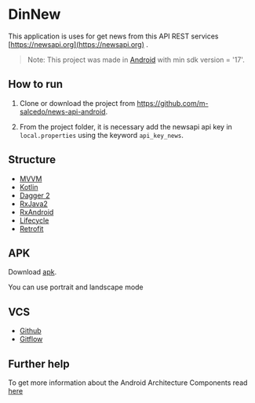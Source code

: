 # DinNew

This application is uses for get news from this API REST services [https://newsapi.org](https://newsapi.org) .

>Note: This project was made in [Android](https://developer.android.com) 
with min sdk version = '17'.

## How to run

1. Clone or download the project from https://github.com/m-salcedo/news-api-android.

2. From the project folder, it is necessary add the newsapi api key in `local.properties` using the keyword `api_key_news`.

## Structure

- [MVVM](https://developer.android.com/)
- [Kotlin](https://kotlinlang.org/)
- [Dagger 2](https://github.com/codepath/android_guides/wiki/Dependency-Injection-with-Dagger-2)
- [RxJava2](https://github.com/amitshekhariitbhu/RxJava2-Android-Samples)
- [RxAndroid](https://github.com/ReactiveX/RxAndroid)
- [Lifecycle](https://developer.android.com/guide/components/activities/activity-lifecycle)
- [Retrofit](http://square.github.io/retrofit/)


## APK

Download [apk](https://drive.google.com/drive/folders/18EjGOwtY6KWYW1nEXAhun91hQOelBVGw?usp=sharing).

You can use portrait and landscape mode

## VCS

- [Github](https://github.com/) 
- [Gitflow](https://datasift.github.io/gitflow/IntroducingGitFlow.html)

## Further help

To get more information about the Android Architecture Components read [here](https://developer.android.com/topic/libraries/architecture/)